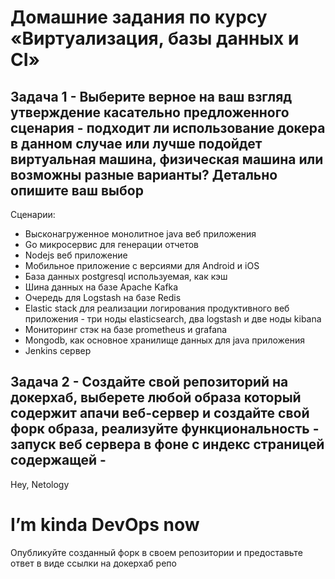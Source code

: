 # Домашние задания по курсу «Виртуализация, базы данных и CI»

## Задача 1 - Выберите верное на ваш взгляд утверждение касательно предложенного сценария - подходит ли использование докера в данном случае или лучше подойдет виртуальная машина, физическая машина или возможны разные варианты? Детально опишите ваш выбор  

Сценарии:

- Высконагруженное монолитное java веб приложения 
- Go микросервис для генерации отчетов
- Nodejs веб приложение
- Мобильное приложение c версиями для Android и iOS
- База данных postgresql используемая,  как кэш
- Шина данных на базе Apache Kafka
- Очередь для Logstash на базе Redis
- Elastic stack для реализации логирования продуктивного веб приложения - три ноды elasticsearch, два logstash  и две ноды kibana 
- Мониторинг стэк на базе prometheus и grafana 
- Mongodb, как основное хранилище данных для java приложения 
- Jenkins сервер 

## Задача 2 - Создайте свой репозиторий на докерхаб, выберете любой образа который содержит апачи веб-сервер и создайте свой форк образа, реализуйте функциональность - запуск веб сервера в фоне с индекс страницей содержащей - 

<head>
Hey, Netology
</head>
<body>
<h1>I’m kinda DevOps now</h1>
</body>

Опубликуйте созданный форк в своем репозитории и предоставьте ответ в виде ссылки на докерхаб репо
